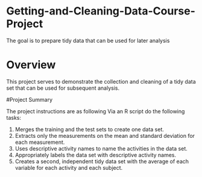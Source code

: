 # Getting-and-Cleaning-Data-Course-Project

The goal is to prepare tidy data that can be used for later analysis

# Overview

This project serves to demonstrate the collection and cleaning of a tidy data set that can be used for subsequent analysis.

#Project Summary

The project instructions are as following
Via an R script do the following tasks:
1. Merges the training and the test sets to create one data set. 
2. Extracts only the measurements on the mean and standard deviation for each measurement.
3. Uses descriptive activity names to name the activities in the data set.
4. Appropriately labels the data set with descriptive activity names.
5. Creates a second, independent tidy data set with the average of each variable for each activity and each subject.
